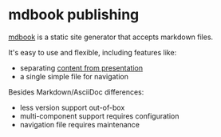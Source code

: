 # mdbook publishing

[mdbook](https://rust-lang.github.io/mdBook/) is a static site generator that accepts markdown files. 

It's easy to use and flexible, including features like:

* separating [content from presentation](https://en.wikipedia.org/wiki/Separation_of_content_and_presentation)
* a single simple file for navigation


Besides Markdown/AsciiDoc differences:

* less version support out-of-box
* multi-component support requires configuration
* navigation file requires maintenance
